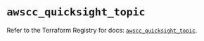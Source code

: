 # `awscc_quicksight_topic`

Refer to the Terraform Registry for docs: [`awscc_quicksight_topic`](https://registry.terraform.io/providers/hashicorp/awscc/0.70.0/docs/resources/quicksight_topic).
